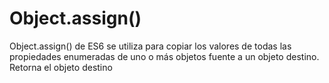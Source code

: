 # Object.assign()
Object.assign() de ES6 se utiliza para copiar los valores de todas las propiedades enumeradas de uno o más objetos fuente a un objeto destino. Retorna el objeto destino
